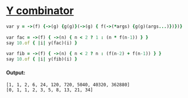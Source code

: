 [1]: http://rosettacode.org/wiki/Y_combinator

# [Y combinator][1]

```ruby
var y = ->(f) {->(g) {g(g)}(->(g) { f(->(*args) {g(g)(args...)})})}
 
var fac = ->(f) { ->(n) { n < 2 ? 1 : (n * f(n-1)) } }
say 10.of { |i| y(fac)(i) }
 
var fib = ->(f) { ->(n) { n < 2 ? n : (f(n-2) + f(n-1)) } }
say 10.of { |i| y(fib)(i) }
```

#### Output:
```
[1, 1, 2, 6, 24, 120, 720, 5040, 40320, 362880]
[0, 1, 1, 2, 3, 5, 8, 13, 21, 34]
```
